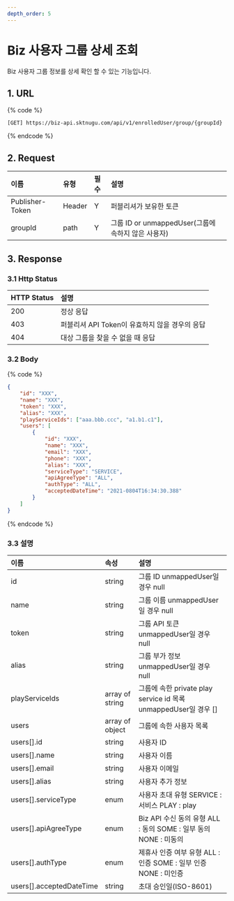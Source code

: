 ```yaml
---
depth_order: 5
---
```


# Biz 사용자 그룹 상세 조회

Biz 사용자 그룹 정보를 상세 확인 할 수 있는 기능입니다.

## 1. URL

{% code %}
```text
[GET] https://biz-api.sktnugu.com/api/v1/enrolledUser/group/{groupId}
```
{% endcode %}

## 2. Request

| 이름              | 유형     | 필수    | 설명                                    |
|:----------------|:-------|:------|:--------------------------------------|
| Publisher-Token | Header | Y     | 퍼블리셔가 보유한 토큰                          |
| groupId         | path   | Y     | 그룹 ID or unmappedUser(그룹에 속하지 않은 사용자) |

## 3. Response

### 3.1 Http Status

| HTTP Status | 설명                             |
|:------------|:-------------------------------|
| 200         | 정상 응답                          |
| 403         | 퍼블리셔 API Token이 유효하지 않을 경우의 응답 |
| 404         | 대상 그룹을 찾을 수 없을 때 응답            |

### 3.2 Body

{% code %}
```json
{
    "id": "XXX",
    "name": "XXX",
    "token": "XXX",
    "alias": "XXX",
    "playServiceIds": ["aaa.bbb.ccc", "a1.b1.c1"],
    "users": [
        {
            "id": "XXX",
            "name": "XXX",
            "email": "XXX",
            "phone": "XXX",
            "alias": "XXX",
            "serviceType": "SERVICE",
            "apiAgreeType": "ALL",
            "authType": "ALL",
            "acceptedDateTime": "2021-0804T16:34:30.388"
        }
    ]
}
```
{% endcode %}

### 3.3 설명

| 이름                         | 속성              | 설명                                                      |
|:---------------------------|:----------------|:--------------------------------------------------------|
| id                         | string          | 그룹 ID unmappedUser일 경우 null                             |
| name                       | string          | 그룹 이름 unmappedUser일 경우 null                             |
| token                      | string          | 그룹 API 토큰 unmappedUser일 경우 null                         |
| alias                      | string          | 그룹 부가 정보 unmappedUser일 경우 null                          |
| playServiceIds             | array of string | 그룹에 속한 private play service id 목록 unmappedUser일 경우 \[\] |
| users                      | array of object | 그룹에 속한 사용자 목록                                           |
| users\[\].id               | string          | 사용자 ID                                                  |
| users\[\].name             | string          | 사용자 이름                                                  |
| users\[\].email            | string          | 사용자 이메일                                                 |
| users\[\].alias            | string          | 사용자 추가 정보                                               |
| users\[\].serviceType      | enum            | 사용자 초대 유형 SERVICE : 서비스 PLAY : play                     |
| users\[\].apiAgreeType     | enum            | Biz API 수신 동의 유형 ALL : 동의 SOME : 일부 동의 NONE : 미동의       |
| users\[\].authType         | enum            | 제휴사 인증 여부 유형 ALL : 인증 SOME : 일부 인증 NONE : 미인증           |
| users\[\].acceptedDateTime | string          | 초대 승인일(ISO-8601)                                        |

